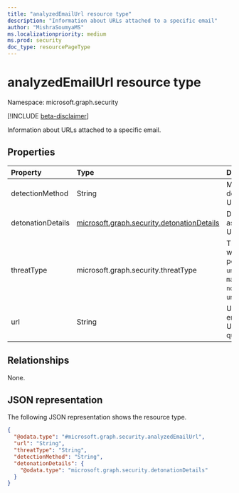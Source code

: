 ```yaml
---
title: "analyzedEmailUrl resource type"
description: "Information about URLs attached to a specific email"
author: "MishraSoumyaMS"
ms.localizationpriority: medium
ms.prod: security
doc_type: resourcePageType
---
```


# analyzedEmailUrl resource type

Namespace: microsoft.graph.security

[!INCLUDE [beta-disclaimer](../../includes/beta-disclaimer.md)]

Information about URLs attached to a specific email.

## Properties
|Property|Type|Description|
|:---|:---|:---|
|detectionMethod|String|Method used to detect threats in the URL|
|detonationDetails|[microsoft.graph.security.detonationDetails](../resources/security-detonationdetails.md)|Detonation data associated with the URL|
|threatType|microsoft.graph.security.threatType|Threat associated with the URL.The possible values are: `unknown`, `spam`, `malware`, `phishing`, `none`, `unknownFutureValue`.|
|url|String|URL presnt in the email.This is full URL string including query parameters|

## Relationships
None.

## JSON representation
The following JSON representation shows the resource type.
<!-- {
  "blockType": "resource",
  "@odata.type": "microsoft.graph.security.analyzedEmailUrl"
}
-->
``` json
{
  "@odata.type": "#microsoft.graph.security.analyzedEmailUrl",
  "url": "String",
  "threatType": "String",
  "detectionMethod": "String",
  "detonationDetails": {
    "@odata.type": "microsoft.graph.security.detonationDetails"
  }
}
```

